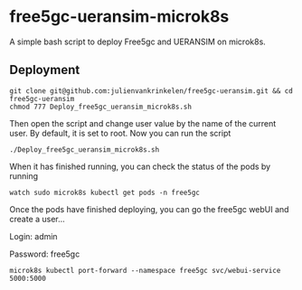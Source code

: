 # free5gc-ueransim-microk8s

A simple bash script to deploy Free5gc and UERANSIM on microk8s.

## Deployment
```
git clone git@github.com:julienvankrinkelen/free5gc-ueransim.git && cd free5gc-ueransim
chmod 777 Deploy_free5gc_ueransim_microk8s.sh
```

Then open the script and change user value by the name of the current user. By default, it is set to root.
Now you can run the script
```
./Deploy_free5gc_ueransim_microk8s.sh
```
When it has finished running, you can check the status of the pods by running

```
watch sudo microk8s kubectl get pods -n free5gc
```
Once the pods have finished deploying, you can go the free5gc webUI and create a user...

Login: admin 

Password: free5gc 

```
microk8s kubectl port-forward --namespace free5gc svc/webui-service 5000:5000
```
